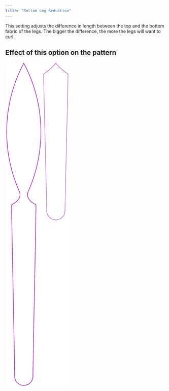 ```yaml
---
title: "Bottom Leg Reduction"
---
```


This setting adjusts the difference in length between the top and the bottom fabric of the legs. 
The bigger the difference, the more the legs will want to curl.



## Effect of this option on the pattern
![This image shows the effect of this option by superimposing several variants that have a different value for this option](octoplushy_bottomlegreduction_sample.svg "Effect of this option on the pattern")
